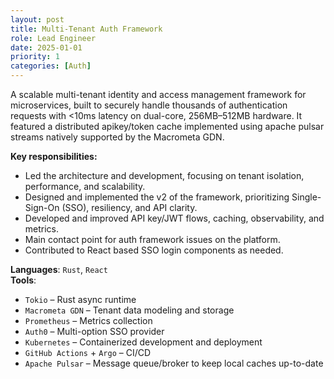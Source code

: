 ```yaml
---
layout: post
title: Multi-Tenant Auth Framework
role: Lead Engineer
date: 2025-01-01
priority: 1
categories: [Auth]
---
```


A scalable multi-tenant identity and access management framework for microservices, built to securely handle thousands of authentication requests with <10ms latency on dual-core, 256MB–512MB hardware. It featured a distributed apikey/token cache implemented using apache pulsar streams natively supported by the Macrometa GDN.

**Key responsibilities:**
- Led the architecture and development, focusing on tenant isolation, performance, and scalability.
- Designed and implemented the v2 of the framework, prioritizing Single-Sign-On (SSO), resiliency, and API clarity.
- Developed and improved API key/JWT flows, caching, observability, and metrics.
- Main contact point for auth framework issues on the platform.
- Contributed to React based SSO login components as needed.

**Languages**: `Rust`, `React`  
**Tools**:
  - `Tokio` – Rust async runtime
  - `Macrometa GDN` – Tenant data modeling and storage
  - `Prometheus` – Metrics collection 
  - `Auth0` – Multi-option SSO provider
  - `Kubernetes` – Containerized development and deployment
  - `GitHub Actions` + `Argo` – CI/CD
  - `Apache Pulsar` – Message queue/broker to keep local caches up-to-date
